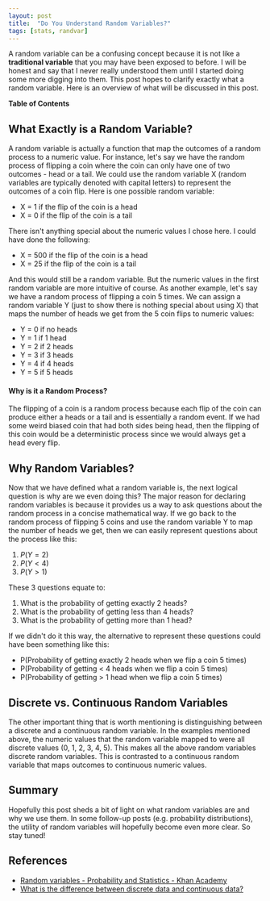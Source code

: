 ```yaml
---
layout: post
title:  "Do You Understand Random Variables?"
tags: [stats, randvar]
---
```


A random variable can be a confusing concept because it is not like a **traditional variable** that you may have been exposed to before. I will be honest and say that I never really understood them until I started doing some more digging into them. This post hopes to clarify exactly what a random variable. Here is an overview of what will be discussed in this post.

**Table of Contents**

<ul data-toc="body" data-toc-headings="h2,h3"></ul>

## What Exactly is a Random Variable?

A random variable is actually a function that map the outcomes of a random process to a numeric value. For instance, let's say we have the random process of flipping a coin where the coin can only have one of two outcomes - head or a tail. We could use the random variable X (random variables are typically denoted with capital letters) to represent the outcomes of a coin flip. Here is one possible random variable:

* X = 1 if the flip of the coin is a head
* X = 0 if the flip of the coin is a tail

There isn't anything special about the numeric values I chose here. I could have done the following:

* X = 500 if the flip of the coin is a head
* X = 25 if the flip of the coin is a tail

And this would still be a random variable. But the numeric values in the first random variable are more intuitive of course. As another example, let's say we have a random process of flipping a coin 5 times. We can assign a random variable Y (just to show there is nothing special about using X) that maps the number of heads we get from the 5 coin flips to numeric values:

* Y = 0 if no heads
* Y = 1 if 1 head
* Y = 2 if 2 heads
* Y = 3 if 3 heads
* Y = 4 if 4 heads
* Y = 5 if 5 heads

<div class="alert alert-dismissible alert-info">
<h4>Why is it a Random Process?</h4>
The flipping of a coin is a random process because each flip of the coin can produce either a heads or a tail and is essentially a random event. If we had some weird biased coin that had both sides being head, then the flipping of this coin would be a deterministic process since we would always get a head every flip.
</div>

## Why Random Variables?

Now that we have defined what a random variable is, the next logical question is why are we even doing this? The major reason for declaring random variables is because it provides us a way to ask questions about the random process in a concise mathematical way. If we go back to the random process of flipping 5 coins and use the random variable Y to map the number of heads we get, then we can easily represent questions about the process like this:

1. <span class="inlinecode">$P(Y = 2)$</span>
1. <span class="inlinecode">$P(Y < 4)$</span>
1. <span class="inlinecode">$P(Y > 1)$</span>

These 3 questions equate to:

1. What is the probability of getting exactly 2 heads?
1. What is the probability of getting less than 4 heads?
1. What is the probability of getting more than 1 head?

If we didn't do it this way, the alternative to represent these questions could have been something like this:

* P(Probability of getting exactly 2 heads when we flip a coin 5 times)
* P(Probability of getting < 4 heads when we flip a coin 5 times)
* P(Probability of getting > 1 head when we flip a coin 5 times)

## Discrete vs. Continuous Random Variables

The other important thing that is worth mentioning is distinguishing between a discrete and a continuous random variable. In the examples mentioned above, the numeric values that the random variable mapped to were all discrete values (0, 1, 2, 3, 4, 5). This makes all the above random variables discrete random variables. This is contrasted to a continuous random variable that maps outcomes to continuous numeric values.

## Summary

Hopefully this post sheds a bit of light on what random variables are and why we use them. In some follow-up posts (e.g. probability distributions), the utility of random variables will hopefully become even more clear. So stay tuned!

## References

* [Random variables - Probability and Statistics - Khan Academy](https://youtu.be/3v9w79NhsfI)
* [What is the difference between discrete data and continuous data?](http://stats.stackexchange.com/questions/206/what-is-the-difference-between-discrete-data-and-continuous-data)
